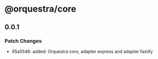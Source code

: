 # @orquestra/core

## 0.0.1

### Patch Changes

- 95a5546: added: Orquestra core, adapter express and adapter fastify
